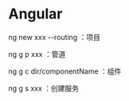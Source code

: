 # Angular

ng new xxx --routing ：项目

ng g p xxx ：管道

ng g c dir/componentName ：组件

ng g s xxx ：创建服务
